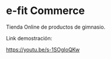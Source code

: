 # e-fit Commerce

Tienda Online de productos de gimnasio.

Link demostración: 

https://youtu.be/s-1SOgIoQKw



